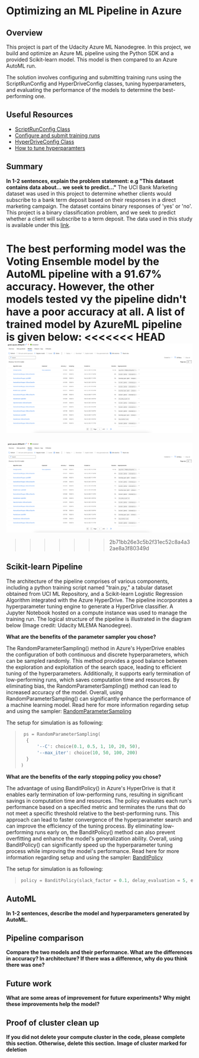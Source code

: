 # Optimizing an ML Pipeline in Azure

## Overview
This project is part of the Udacity Azure ML Nanodegree.
In this project, we build and optimize an Azure ML pipeline using the Python SDK and a provided Scikit-learn model.
This model is then compared to an Azure AutoML run.

The solution involves configuring and submitting training runs using the ScriptRunConfig and HyperDriveConfig classes, tuning hyperparameters, and evaluating the performance of the models to determine the best-performing one.

## Useful Resources
- [ScriptRunConfig Class](https://docs.microsoft.com/en-us/python/api/azureml-core/azureml.core.scriptrunconfig?view=azure-ml-py)
- [Configure and submit training runs](https://docs.microsoft.com/en-us/azure/machine-learning/how-to-set-up-training-targets)
- [HyperDriveConfig Class](https://docs.microsoft.com/en-us/python/api/azureml-train-core/azureml.train.hyperdrive.hyperdriveconfig?view=azure-ml-py)
- [How to tune hyperparamters](https://docs.microsoft.com/en-us/azure/machine-learning/how-to-tune-hyperparameters)


## Summary
**In 1-2 sentences, explain the problem statement: e.g "This dataset contains data about... we seek to predict..."**
The UCI Bank Marketing dataset was used in this project to determine whether clients would subscribe to a bank term deposit based on their responses in a direct marketing campaign. The dataset contains binary responses of 'yes' or 'no'. This project is a binary classification problem, and we seek to predict whether a client will subscribe to a term deposit. The data used in this study is available under this [link](https://automlsamplenotebookdata.blob.core.windows.net/automl-sample-notebook-data/bankmarketing_train.csv).

The best performing model was the **Voting Ensemble** model by the AutoML pipeline with a 91.67% accuracy. However, the other models tested vy the pipeline didn't have a poor accuracy at all. A list of trained model by AzureML pipeline is given below:
<<<<<<< HEAD
![](./docs/AutoML_Results.png)
=======
![](./docs/AzureML_Results.png)
>>>>>>> 2b71bb26e3c5b2f31ec52c8a4a32ae8a3f80349d

## Scikit-learn Pipeline
The architecture of the pipeline comprises of various components, including a python training script named "train.py," a tabular dataset obtained from UCI ML Repository, and a Scikit-learn Logistic Regression Algorithm integrated with the Azure HyperDrive. The pipeline incorporates a hyperparameter tuning engine to generate a HyperDrive classifier. A Jupyter Notebook hosted on a compute instance was used to manage the training run. The logical structure of the pipeline is illustrated in the diagram below (Image credit: Udacity MLEMA Nanodegree).

**What are the benefits of the parameter sampler you chose?**

The RandomParameterSampling() method in Azure's HyperDrive enables the configuration of both continuous and discrete hyperparameters, which can be sampled randomly. This method provides a good balance between the exploration and exploitation of the search space, leading to efficient tuning of the hyperparameters. Additionally, it supports early termination of low-performing runs, which saves computation time and resources. By eliminating bias, the RandomParameterSampling() method can lead to increased accuracy of the model. Overall, using RandomParameterSampling() can significantly enhance the performance of a machine learning model. Read here for more information regarding setup and using the sampler: [RandomParameterSampling](https://learn.microsoft.com/en-us/python/api/azureml-train-core/azureml.train.hyperdrive.randomparametersampling?view=azure-ml-py)

The setup for simulation is as following:
>  ``` python
>   ps = RandomParameterSampling(
>    {
>        '--C': choice(0.1, 0.5, 1, 10, 20, 50),
>        '--max_iter': choice(10, 50, 100, 200)
>    }
>)
>   ```

**What are the benefits of the early stopping policy you chose?** 

The advantage of using BanditPolicy() in Azure's HyperDrive is that it enables early termination of low-performing runs, resulting in significant savings in computation time and resources. The policy evaluates each run's performance based on a specified metric and terminates the runs that do not meet a specific threshold relative to the best-performing runs. This approach can lead to faster convergence of the hyperparameter search and can improve the efficiency of the tuning process. By eliminating low-performing runs early on, the BanditPolicy() method can also prevent overfitting and enhance the model's generalization ability. Overall, using BanditPolicy() can significantly speed up the hyperparameter tuning process while improving the model's performance.
Read here for more information regarding setup and using the sampler: [BanditPolicy](https://learn.microsoft.com/en-us/python/api/azureml-train-core/azureml.train.hyperdrive.banditpolicy?view=azure-ml-py&preserve-view=true#&preserve-view=truedefinition)

The setup for simulation is as following:
>   ```python
>   policy = BanditPolicy(slack_factor = 0.1, delay_evaluation = 5, evaluation_interval = 1)
>   ```

## AutoML
**In 1-2 sentences, describe the model and hyperparameters generated by AutoML.**

## Pipeline comparison
**Compare the two models and their performance. What are the differences in accuracy? In architecture? If there was a difference, why do you think there was one?**

## Future work
**What are some areas of improvement for future experiments? Why might these improvements help the model?**

## Proof of cluster clean up
**If you did not delete your compute cluster in the code, please complete this section. Otherwise, delete this section.**
**Image of cluster marked for deletion**
